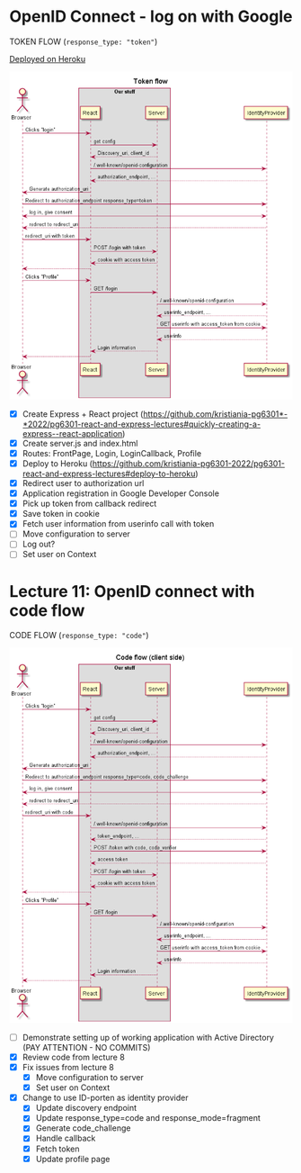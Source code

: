 # OpenID Connect - log on with Google

TOKEN FLOW (`response_type: "token"`)

[Deployed on Heroku](https://pg6301-8.herokuapp.com)

![](docs/token-flow.png)

* [x] Create Express + React project (https://github.com/kristiania-pg6301*-*2022/pg6301-react-and-express-lectures#quickly-creating-a-express--react-application)
* [x] Create server.js and index.html
* [x] Routes: FrontPage, Login, LoginCallback, Profile
* [x] Deploy to Heroku (https://github.com/kristiania-pg6301-2022/pg6301-react-and-express-lectures#deploy-to-heroku)
* [x] Redirect user to authorization url
* [x] Application registration in Google Developer Console
* [x] Pick up token from callback redirect
* [x] Save token in cookie
* [x] Fetch user information from userinfo call with token
* [ ] Move configuration to server
* [ ] Log out?
* [ ] Set user on Context

# Lecture 11: OpenID connect with code flow

CODE FLOW (`response_type: "code"`)

![](docs/code-flow-with-pkce.png)

* [ ] Demonstrate setting up of working application with Active Directory (PAY ATTENTION - NO COMMITS)
* [x] Review code from lecture 8
* [x] Fix issues from lecture 8
  * [x] Move configuration to server
  * [x] Set user on Context
* [x] Change to use ID-porten as identity provider
  * [x] Update discovery endpoint
  * [x] Update response_type=code and response_mode=fragment
  * [x] Generate code_challenge
  * [x] Handle callback
  * [x] Fetch token
  * [x] Update profile page
